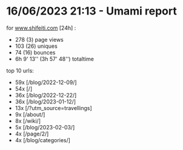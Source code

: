 # 16/06/2023 21:13 - Umami report
for www.shifeiti.com [24h] :

 - 278 (3) page views
 - 103 (26) uniques
 - 74 (16) bounces
 - 6h 9' 13'' (3h 57' 48'') totaltime


top 10 urls:
 - 59x [/blog/2022-12-09/]
 - 54x [/]
 - 36x [/blog/2022-12-22/]
 - 36x [/blog/2023-01-12/]
 - 13x [/?utm_source=travellings]
 - 9x [/about/]
 - 8x [/wiki/]
 - 5x [/blog/2023-02-03/]
 - 4x [/page/2/]
 - 4x [/blog/categories/]


